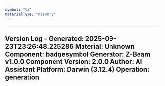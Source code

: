 ```yaml
---
symbol: "CA"
materialType: "masonry"
---
```


---
Version Log - Generated: 2025-09-23T23:26:48.225286
Material: Unknown
Component: badgesymbol
Generator: Z-Beam v1.0.0
Component Version: 2.0.0
Author: AI Assistant
Platform: Darwin (3.12.4)
Operation: generation
---